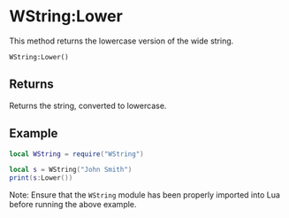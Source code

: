 # WString:Lower
This method returns the lowercase version of the wide string.

`WString:Lower()`

## Returns
Returns the string, converted to lowercase.

## Example

```lua
local WString = require("WString")

local s = WString("John Smith")
print(s:Lower())
```
Note: Ensure that the `WString` module has been properly imported into Lua before running the above example.